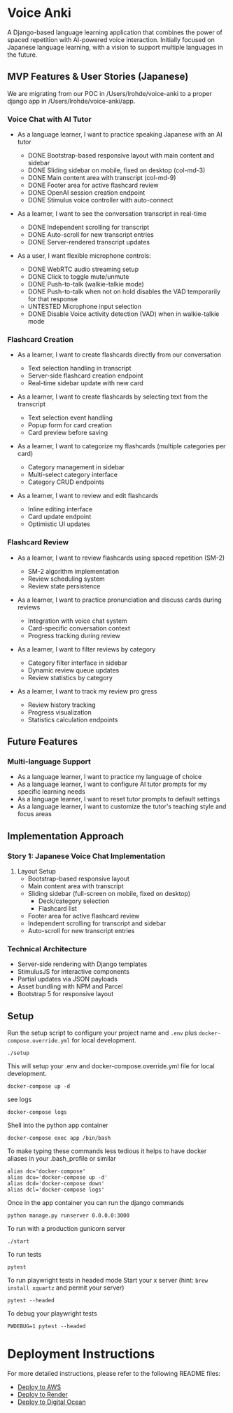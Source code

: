 # Voice Anki

A Django-based language learning application that combines the power of spaced repetition with AI-powered voice interaction. Initially focused on Japanese language learning, with a vision to support multiple languages in the future.

## MVP Features & User Stories (Japanese)

We are migrating from our POC in /Users/lrohde/voice-anki to a proper django app in /Users/lrohde/voice-anki/app.

### Voice Chat with AI Tutor
- As a language learner, I want to practice speaking Japanese with an AI tutor
  - DONE Bootstrap-based responsive layout with main content and sidebar
  - DONE Sliding sidebar on mobile, fixed on desktop (col-md-3)
  - DONE Main content area with transcript (col-md-9)
  - DONE Footer area for active flashcard review
  - DONE OpenAI session creation endpoint
  - DONE Stimulus voice controller with auto-connect

- As a learner, I want to see the conversation transcript in real-time
  - DONE Independent scrolling for transcript 
  - DONE Auto-scroll for new transcript entries
  - DONE Server-rendered transcript updates

- As a user, I want flexible microphone controls:
  - DONE WebRTC audio streaming setup
  - DONE Click to toggle mute/unmute
  - DONE Push-to-talk (walkie-talkie mode)
  - DONE Push-to-talk when not on hold disables the VAD temporarily for that response
  - UNTESTED Microphone input selection
  - DONE Disable Voice activity detection (VAD) when in walkie-talkie mode

### Flashcard Creation
- As a learner, I want to create flashcards directly from our conversation
  - Text selection handling in transcript
  - Server-side flashcard creation endpoint
  - Real-time sidebar update with new card

- As a learner, I want to create flashcards by selecting text from the transcript
  - Text selection event handling
  - Popup form for card creation
  - Card preview before saving

- As a learner, I want to categorize my flashcards (multiple categories per card)
  - Category management in sidebar
  - Multi-select category interface
  - Category CRUD endpoints

- As a learner, I want to review and edit flashcards
  - Inline editing interface
  - Card update endpoint
  - Optimistic UI updates

### Flashcard Review
- As a learner, I want to review flashcards using spaced repetition (SM-2)
  - SM-2 algorithm implementation
  - Review scheduling system
  - Review state persistence

- As a learner, I want to practice pronunciation and discuss cards during reviews
  - Integration with voice chat system
  - Card-specific conversation context
  - Progress tracking during review

- As a learner, I want to filter reviews by category
  - Category filter interface in sidebar
  - Dynamic review queue updates
  - Review statistics by category

- As a learner, I want to track my review pro gress
  - Review history tracking
  - Progress visualization
  - Statistics calculation endpoints

## Future Features

### Multi-language Support
- As a language learner, I want to practice my language of choice
- As a language learner, I want to configure AI tutor prompts for my specific learning needs
- As a language learner, I want to reset tutor prompts to default settings
- As a language learner, I want to customize the tutor's teaching style and focus areas

## Implementation Approach

### Story 1: Japanese Voice Chat Implementation

1. Layout Setup
   - Bootstrap-based responsive layout
   - Main content area with transcript
   - Sliding sidebar (full-screen on mobile, fixed on desktop)
     - Deck/category selection
     - Flashcard list
   - Footer area for active flashcard review
   - Independent scrolling for transcript and sidebar
   - Auto-scroll for new transcript entries

### Technical Architecture
- Server-side rendering with Django templates
- StimulusJS for interactive components
- Partial updates via JSON payloads
- Asset bundling with NPM and Parcel
- Bootstrap 5 for responsive layout

## Setup

Run the setup script to configure your project name and `.env` plus `docker-compose.override.yml` for local development.

```
./setup
```

This will setup your .env and docker-compose.override.yml file for local development.

```
docker-compose up -d
```

see logs
```
docker-compose logs
```

Shell into the python app container
```
docker-compose exec app /bin/bash
```

To make typing these commands less tedious it helps to have docker aliases in your .bash_profile or similar
```
alias dc='docker-compose'
alias dcu='docker-compose up -d'
alias dcd='docker-compose down'
alias dcl='docker-compose logs'
```

Once in the app container you can run the django commands
```
python manage.py runserver 0.0.0.0:3000
``` 

To run with a production gunicorn server
```
./start
```

To run tests
```
pytest
```

To run playwright tests in headed mode
Start your x server (hint: `brew install xquartz` and permit your server)

```
pytest --headed
```

To debug your playwright tests
```
PWDEBUG=1 pytest --headed
```

# Deployment Instructions

For more detailed instructions, please refer to the following README files:

- [Deploy to AWS](deploy-aws-infra/pulumi/README.md)
- [Deploy to Render](deploy-render/README.md)
- [Deploy to Digital Ocean](deploy-do/README.md)